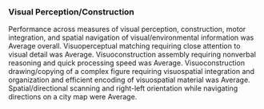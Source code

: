 ### Visual Perception/Construction

Performance across measures of visual perception, construction, motor
integration, and spatial navigation of visual/environmental information was
Average overall. Visuoperceptual matching requiring close attention to visual
detail was Average. Visuoconstruction assembly requiring nonverbal reasoning and
quick processing speed was Average. Visuoconstruction drawing/copying of a
complex figure requiring visuospatial integration and organization and efficient
encoding of visuospatial material was Average. Spatial/directional scanning and
right-left orientation while navigating directions on a city map were Average.

